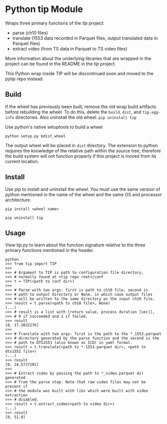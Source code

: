 # Python tip Module

Wraps three primary functions of the _tip_ project:

* parse (ch10 files)
* translate (1553 data recorded in Parquet files, output translated data in Parquet files)
* extract video (from TS data in Parquet to TS video files)

More information about the underlying libraries that are wrapped in the project can be found
in the README in the _tip_ project.

This Python wrap inside TIP will be discontinued soon and moved to the pytip repo instead.

## Build

If the wheel has previously been built, remove the old wrap build artifacts before rebuilding the wheel.  To do this, delete the `build`, `dist`, and `tip.egg-info` directories.  Also uninstall the old wheel: `pip uninstall tip`

Use python's native setuptools to build a wheel

`python setup.py bdist_wheel`

The output wheel will be placed in `dist` directory. The extension to python requires
the knowledge of the relative path within the source tree, therefore the build system
will not function properly if this project is moved from its current location.

## Install
Use pip to install and uninstall the wheel. You must use the same version of python
mentioned in the name of the wheel and the same OS and processor architecture.

`pip install <wheel name>`

`pip uninstall tip`

## Usage
View _tip.py_ to learn about the function signature relative to the three primary
functions mentioned in the header. 

```
python
>>> from tip import TIP
>>>
>>> # Argument to TIP is path to configuration file directory,
>>> # normally found at <tip repo root>/conf
>>> t = TIP(<path to conf dir>)
>>>
>>> # Parse with two args: first is path to ch10 file, second is
>>> # path to output directory or None, in which case output files 
>>> # will be written to the same directory as the input ch10 file.
>>> result = t.parse(<path to ch10 file>, None)
(...)
>>> # result is a list with [return value, process duration [sec]], 
>>> # 0 if succeeded and 1 if failed.
>>> result
[0, 17.3832276]
>>>
>>> # Translate with two args: first is the path to the *_1553.parquet 
>>> # directory generated by the parse function and the second is the 
>>> # path to DTS1553 (also known as ICD) in yaml format.
>>> result = t.translate(<path to *-1553.parquet dir>, <path to dts1553 file>)
(...)
>>> result
[0, 24.5727281]
>>>
>>> # Extract video by passing the path to *_video.parquet dir generated
>>> # from the parse step. Note that raw video files may not be present if
>>> # the module was built with libs which were built with video extraction
>>> # disabled.
>>> result = t.extract_video(<path to video dir>)
(...)
>>> result
[0, 51.0]

```